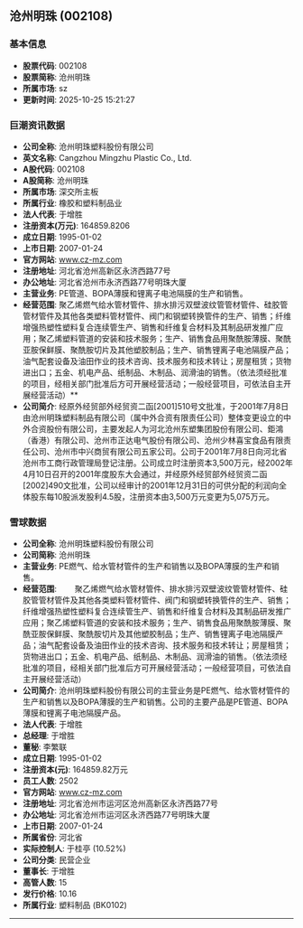 ## 沧州明珠 (002108)

### 基本信息

- **股票代码**: 002108
- **股票简称**: 沧州明珠
- **所属市场**: sz
- **更新时间**: 2025-10-25 15:21:27

### 巨潮资讯数据

- **公司全称**: 沧州明珠塑料股份有限公司
- **英文名称**: Cangzhou Mingzhu Plastic Co., Ltd.
- **A股代码**: 002108
- **A股简称**: 沧州明珠
- **所属市场**: 深交所主板
- **所属行业**: 橡胶和塑料制品业
- **法人代表**: 于增胜
- **注册资本(万元)**: 164859.8206
- **成立日期**: 1995-01-02
- **上市日期**: 2007-01-24
- **官方网站**: www.cz-mz.com
- **注册地址**: 河北省沧州高新区永济西路77号
- **办公地址**: 河北省沧州市永济西路77号明珠大厦
- **主营业务**: PE管道、BOPA薄膜和锂离子电池隔膜的生产和销售。
- **经营范围**: 聚乙烯燃气给水管材管件、排水排污双壁波纹管管材管件、硅胶管管材管件及其他各类塑料管材管件、阀门和钢塑转换管件的生产、销售；纤维增强热塑性塑料复合连续管生产、销售和纤维复合材料及其制品研发推广应用；聚乙烯塑料管道的安装和技术服务；生产、销售食品用聚酰胺薄膜、聚酰亚胺保鲜膜、聚酰胺切片及其他塑胶制品；生产、销售锂离子电池隔膜产品；油气配套设备及油田作业的技术咨询、技术服务和技术转让；房屋租赁；货物进出口；五金、机电产品、纸制品、木制品、润滑油的销售。（依法须经批准的项目，经相关部门批准后方可开展经营活动；一般经营项目，可依法自主开展经营活动）**
- **公司简介**: 经原外经贸部外经贸资二函[2001]510号文批准，于2001年7月8日由沧州明珠塑料制品有限公司（属中外合资有限责任公司）整体变更设立的中外合资股份有限公司，主要发起人为河北沧州东塑集团股份有限公司、鉅鴻（香港）有限公司、沧州市正达电气股份有限公司、沧州少林喜宝食品有限责任公司、沧州市中兴商贸有限公司五家公司。公司于2001年7月8日向河北省沧州市工商行政管理局登记注册。公司成立时注册资本3,500万元，经2002年4月10日召开的2001年度股东大会通过，并经原外经贸部外经贸资二函[2002]490文批准，公司以经审计的2001年12月31日的可供分配的利润向全体股东每10股派发股利4.5股，注册资本由3,500万元变更为5,075万元。

### 雪球数据

- **公司全称**: 沧州明珠塑料股份有限公司
- **公司简称**: 沧州明珠
- **主营业务**: PE燃气、给水管材管件的生产和销售以及BOPA薄膜的生产和销售。
- **经营范围**: 　　聚乙烯燃气给水管材管件、排水排污双壁波纹管管材管件、硅胶管管材管件及其他各类塑料管材管件、阀门和钢塑转换管件的生产、销售；纤维增强热塑性塑料复合连续管生产、销售和纤维复合材料及其制品研发推广应用；聚乙烯塑料管道的安装和技术服务；生产、销售食品用聚酰胺薄膜、聚酰亚胺保鲜膜、聚酰胺切片及其他塑胶制品；生产、销售锂离子电池隔膜产品；油气配套设备及油田作业的技术咨询、技术服务和技术转让；房屋租赁；货物进出口；五金、机电产品、纸制品、木制品、润滑油的销售。（依法须经批准的项目，经相关部门批准后方可开展经营活动；一般经营项目，可依法自主开展经营活动）
- **公司简介**: 沧州明珠塑料股份有限公司的主营业务是PE燃气、给水管材管件的生产和销售以及BOPA薄膜的生产和销售。公司的主要产品是PE管道、BOPA薄膜和锂离子电池隔膜产品。
- **法人代表**: 于增胜
- **总经理**: 于增胜
- **董秘**: 李繁联
- **成立日期**: 1995-01-02
- **注册资本(元)**: 164859.82万元
- **员工人数**: 2502
- **官方网站**: www.cz-mz.com
- **注册地址**: 河北省沧州市运河区沧州高新区永济西路77号
- **办公地址**: 河北省沧州市运河区永济西路77号明珠大厦
- **上市日期**: 2007-01-24
- **所属省份**: 河北省
- **实际控制人**: 于桂亭 (10.52%)
- **公司分类**: 民营企业
- **董事长**: 于增胜
- **高管人数**: 15
- **发行价格**: 10.16
- **所属行业**: 塑料制品 (BK0102)

---